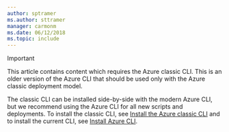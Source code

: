 ```yaml
---
author: sptramer
ms.author: sttramer
manager: carmonm
ms.date: 06/12/2018
ms.topic: include
---
```

> [!IMPORTANT]
> This article contains content which requires the Azure classic CLI. This is
> an older version of the Azure CLI that should be used only with the
> Azure classic deployment model.
>
> The classic CLI can be installed side-by-side with the modern Azure CLI,
> but we recommend using the Azure CLI for all new scripts and deployments.
> To install the classic CLI, see [Install the Azure classic CLI](/cli/azure/install-classic-cli)
> and to install the current CLI, see [Install Azure CLI](/cli/azure/install-azure-cli).
